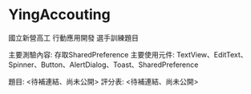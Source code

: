 # YingAccouting
國立新營高工 行動應用開發 選手訓練題目

主要測驗內容: 存取SharedPreference
主要使用元件: TextView、EditText、Spinner、Button、AlertDialog、Toast、SharedPreference

題目: <待補連結、尚未公開>
評分表: <待補連結、尚未公開>
